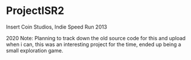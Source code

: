 ProjectISR2
===========

Insert Coin Studios, Indie Speed Run 2013

2020 Note: Planning to track down the old source code for this and upload when i can, this was an interesting project for the time, ended up being a small exploration game.
